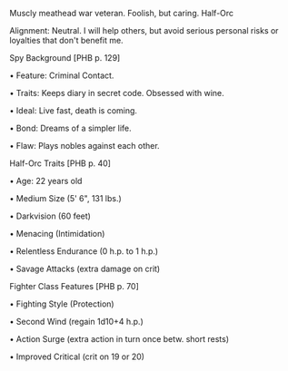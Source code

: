 Muscly meathead war veteran. Foolish, but caring. Half-Orc

Alignment: Neutral. I will help others, but avoid serious personal risks or loyalties that don't benefit me.

Spy Background [PHB p. 129]

• Feature: Criminal Contact.

• Traits: Keeps diary in secret code. Obsessed with wine.

• Ideal: Live fast, death is coming.

• Bond: Dreams of a simpler life.

• Flaw: Plays nobles against each other.

Half-Orc Traits [PHB p. 40]

• Age: 22 years old

• Medium Size (5' 6", 131 lbs.)

• Darkvision (60 feet)

• Menacing (Intimidation)

• Relentless Endurance (0 h.p. to 1 h.p.)

• Savage Attacks (extra damage on crit)

Fighter Class Features [PHB p. 70]

• Fighting Style (Protection)

• Second Wind (regain 1d10+4 h.p.)

• Action Surge (extra action in turn once betw. short rests)

• Improved Critical (crit on 19 or 20)